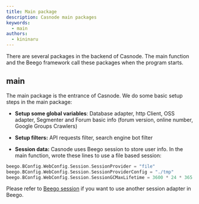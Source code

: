 ```yaml
---
title: Main package
description: Casnode main packages
keywords:
  - main
authors:
  - kininaru
---
```


There are several packages in the backend of Casnode. The main function and the Beego framework call these packages when the program starts.

## main

The main package is the entrance of Casnode. We do some basic setup steps in the main package:

* **Setup some global variables**: Database adapter, http Client, OSS adapter, Segmenter and Forum basic info (forum version, online number, Google Groups Crawlers)

* **Setup filters:** API requests filter, search engine bot filter

* **Session data:** Casnode uses Beego session to store user info. In the main function, wrote these lines to use a file based session:

```go
beego.BConfig.WebConfig.Session.SessionProvider = "file"
beego.BConfig.WebConfig.Session.SessionProviderConfig = "./tmp"
beego.BConfig.WebConfig.Session.SessionGCMaxLifetime = 3600 * 24 * 365
```

Please refer to [Beego session](https://beego.me/docs/mvc/controller/session.md) if you want to use another session adapter in Beego.